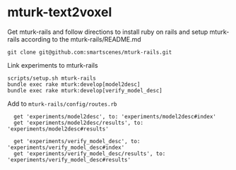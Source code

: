 # mturk-text2voxel

Get mturk-rails and follow directions to install ruby on rails and setup mturk-rails according to the mturk-rails/README.md
```
git clone git@github.com:smartscenes/mturk-rails.git
```

Link experiments to mturk-rails 
```
scripts/setup.sh mturk-rails
bundle exec rake mturk:develop[model2desc]
bundle exec rake mturk:develop[verify_model_desc]
```

Add to `mturk-rails/config/routes.rb`
```
  get 'experiments/model2desc', to: 'experiments/model2desc#index'
  get 'experiments/model2desc/results', to: 'experiments/model2desc#results'

  get 'experiments/verify_model_desc', to: 'experiments/verify_model_desc#index'
  get 'experiments/verify_model_desc/results', to: 'experiments/verify_model_desc#results'
```